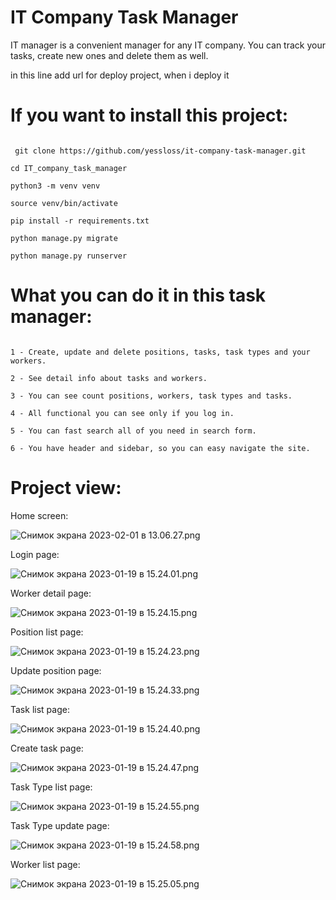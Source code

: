 # IT Company Task Manager
IT manager is a convenient manager for any IT company. You can track your tasks, create new ones and delete them as well.

in this line add url for deploy project, when i deploy it

# If you want to install this project:

```

 git clone https://github.com/yessloss/it-company-task-manager.git

cd IT_company_task_manager

python3 -m venv venv

source venv/bin/activate

pip install -r requirements.txt

python manage.py migrate

python manage.py runserver

```

# What you can do it in this task manager:
```

1 - Create, update and delete positions, tasks, task types and your workers.

2 - See detail info about tasks and workers.

3 - You can see count positions, workers, task types and tasks.

4 - All functional you can see only if you log in.

5 - You can fast search all of you need in search form.

6 - You have header and sidebar, so you can easy navigate the site.

```

# Project view:
Home screen:

![Снимок экрана 2023-02-01 в 13.06.27.png](screenshots%2F%D0%A1%D0%BD%D0%B8%D0%BC%D0%BE%D0%BA%20%D1%8D%D0%BA%D1%80%D0%B0%D0%BD%D0%B0%202023-02-01%20%D0%B2%2013.06.27.png)

Login page:

![Снимок экрана 2023-01-19 в 15.24.01.png](%D0%A1%D0%BD%D0%B8%D0%BC%D0%BE%D0%BA%20%D1%8D%D0%BA%D1%80%D0%B0%D0%BD%D0%B0%202023-01-19%20%D0%B2%2015.24.01.png)

Worker detail page:

![Снимок экрана 2023-01-19 в 15.24.15.png](%D0%A1%D0%BD%D0%B8%D0%BC%D0%BE%D0%BA%20%D1%8D%D0%BA%D1%80%D0%B0%D0%BD%D0%B0%202023-01-19%20%D0%B2%2015.24.15.png)

Position list page:

![Снимок экрана 2023-01-19 в 15.24.23.png](%D0%A1%D0%BD%D0%B8%D0%BC%D0%BE%D0%BA%20%D1%8D%D0%BA%D1%80%D0%B0%D0%BD%D0%B0%202023-01-19%20%D0%B2%2015.24.23.png)

Update position page:

![Снимок экрана 2023-01-19 в 15.24.33.png](%D0%A1%D0%BD%D0%B8%D0%BC%D0%BE%D0%BA%20%D1%8D%D0%BA%D1%80%D0%B0%D0%BD%D0%B0%202023-01-19%20%D0%B2%2015.24.33.png)

Task list page:

![Снимок экрана 2023-01-19 в 15.24.40.png](%D0%A1%D0%BD%D0%B8%D0%BC%D0%BE%D0%BA%20%D1%8D%D0%BA%D1%80%D0%B0%D0%BD%D0%B0%202023-01-19%20%D0%B2%2015.24.40.png)

Create task page:

![Снимок экрана 2023-01-19 в 15.24.47.png](%D0%A1%D0%BD%D0%B8%D0%BC%D0%BE%D0%BA%20%D1%8D%D0%BA%D1%80%D0%B0%D0%BD%D0%B0%202023-01-19%20%D0%B2%2015.24.47.png)

Task Type list page:

![Снимок экрана 2023-01-19 в 15.24.55.png](%D0%A1%D0%BD%D0%B8%D0%BC%D0%BE%D0%BA%20%D1%8D%D0%BA%D1%80%D0%B0%D0%BD%D0%B0%202023-01-19%20%D0%B2%2015.24.55.png)

Task Type update page:

![Снимок экрана 2023-01-19 в 15.24.58.png](%D0%A1%D0%BD%D0%B8%D0%BC%D0%BE%D0%BA%20%D1%8D%D0%BA%D1%80%D0%B0%D0%BD%D0%B0%202023-01-19%20%D0%B2%2015.24.58.png)

Worker list page:

![Снимок экрана 2023-01-19 в 15.25.05.png](%D0%A1%D0%BD%D0%B8%D0%BC%D0%BE%D0%BA%20%D1%8D%D0%BA%D1%80%D0%B0%D0%BD%D0%B0%202023-01-19%20%D0%B2%2015.25.05.png)

